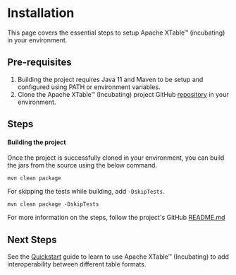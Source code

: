 # Installation

This page covers the essential steps to setup Apache XTable™ (incubating) in your environment.

## Pre-requisites
1. Building the project requires Java 11 and Maven to be setup and configured using PATH or environment variables. 
2. Clone the Apache XTable™ (Incubating) project GitHub [repository](https://github.com/apache/incubator-xtable) in your environment.

## Steps
#### Building the project 
Once the project is successfully cloned in your environment, you can build the jars from the source using the below command.

```shell md title=="shell"
mvn clean package
```
For skipping the tests while building, add `-DskipTests`.

```shell md title=="shell"
mvn clean package -DskipTests
```

For more information on the steps, follow the project's GitHub [README.md](https://github.com/apache/incubator-xtable/blob/main/README.md) 

## Next Steps
See the [Quickstart](/docs/how-to) guide to learn to use Apache XTable™ (Incubating) to add interoperability between
different table formats.